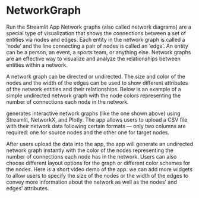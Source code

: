 # NetworkGraph
Run the Streamlit App
Network graphs (also called network diagrams) are a special type of visualization that shows the connections between a set of entities via nodes and edges. Each entity in the network graph is called a ‘node’ and the line connecting a pair of nodes is called an ‘edge’. An entity can be a person, an event, a sports team, or anything else. Network graphs are an effective way to visualize and analyze the relationships between entities within a network.

A network graph can be directed or undirected. The size and color of the nodes and the width of the edges can be used to show different attributes of the network entities and their relationships. Below is an example of a simple undirected network graph with the node colors representing the number of connections each node in the network.

generates interactive network graphs (like the one shown above) using Streamlit, NetworkX, and Plotly. The app allows users to upload a CSV file with their network data following certain formats — only two columns are required: one for source nodes and the other one for target nodes.

After users upload the data into the app, the app will generate an undirected network graph instantly with the color of the nodes representing the number of connections each node has in the network. Users can also choose different layout options for the graph or different color schemes for the nodes. Here is a short video demo of the app.
we can add more widgets to allow users to specify the size of the nodes or the width of the edges to convey more information about the network as well as the nodes’ and edges’ attributes. 

